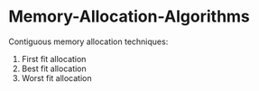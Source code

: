 # Memory-Allocation-Algorithms
Contiguous memory allocation techniques:

1. First fit allocation
2. Best fit allocation
3. Worst fit allocation
